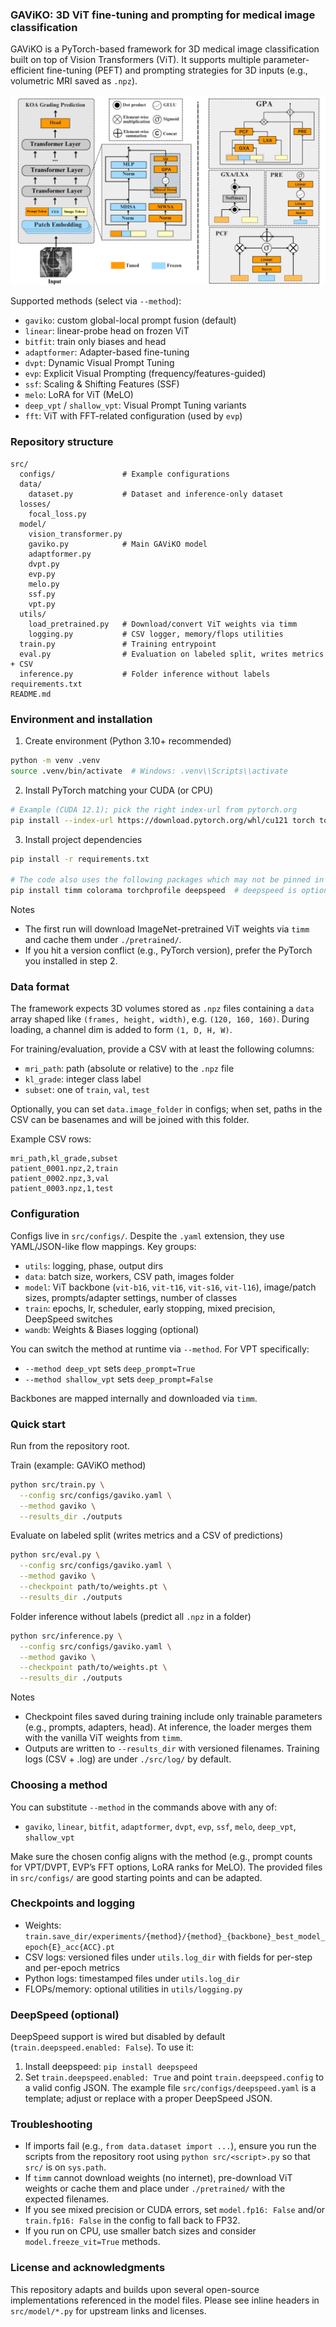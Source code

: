 ### GAViKO: 3D ViT fine-tuning and prompting for medical image classification

GAViKO is a PyTorch-based framework for 3D medical image classification built on top of Vision Transformers (ViT). It supports multiple parameter-efficient fine-tuning (PEFT) and prompting strategies for 3D inputs (e.g., volumetric MRI saved as `.npz`).

![![alt text](GAViKO Architecture)](src/asset/image.png)



Supported methods (select via `--method`):
- `gaviko`: custom global-local prompt fusion (default)
- `linear`: linear-probe head on frozen ViT
- `bitfit`: train only biases and head
- `adaptformer`: Adapter-based fine-tuning
- `dvpt`: Dynamic Visual Prompt Tuning
- `evp`: Explicit Visual Prompting (frequency/features-guided)
- `ssf`: Scaling & Shifting Features (SSF)
- `melo`: LoRA for ViT (MeLO)
- `deep_vpt` / `shallow_vpt`: Visual Prompt Tuning variants
- `fft`: ViT with FFT-related configuration (used by `evp`)


### Repository structure

```
src/
  configs/               # Example configurations
  data/
    dataset.py           # Dataset and inference-only dataset
  losses/
    focal_loss.py
  model/
    vision_transformer.py
    gaviko.py            # Main GAViKO model
    adaptformer.py
    dvpt.py
    evp.py
    melo.py
    ssf.py
    vpt.py
  utils/
    load_pretrained.py   # Download/convert ViT weights via timm
    logging.py           # CSV logger, memory/flops utilities
  train.py               # Training entrypoint
  eval.py                # Evaluation on labeled split, writes metrics + CSV
  inference.py           # Folder inference without labels
requirements.txt
README.md
```


### Environment and installation

1) Create environment (Python 3.10+ recommended)

```bash
python -m venv .venv
source .venv/bin/activate  # Windows: .venv\\Scripts\\activate
```

2) Install PyTorch matching your CUDA (or CPU)

```bash
# Example (CUDA 12.1); pick the right index-url from pytorch.org
pip install --index-url https://download.pytorch.org/whl/cu121 torch torchvision torchaudio
```

3) Install project dependencies

```bash
pip install -r requirements.txt

# The code also uses the following packages which may not be pinned in requirements:
pip install timm colorama torchprofile deepspeed  # deepspeed is optional
```

Notes
- The first run will download ImageNet-pretrained ViT weights via `timm` and cache them under `./pretrained/`.
- If you hit a version conflict (e.g., PyTorch version), prefer the PyTorch you installed in step 2.


### Data format

The framework expects 3D volumes stored as `.npz` files containing a `data` array shaped like `(frames, height, width)`, e.g. `(120, 160, 160)`. During loading, a channel dim is added to form `(1, D, H, W)`.

For training/evaluation, provide a CSV with at least the following columns:
- `mri_path`: path (absolute or relative) to the `.npz` file
- `kl_grade`: integer class label
- `subset`: one of `train`, `val`, `test`

Optionally, you can set `data.image_folder` in configs; when set, paths in the CSV can be basenames and will be joined with this folder.

Example CSV rows:

```csv
mri_path,kl_grade,subset
patient_0001.npz,2,train
patient_0002.npz,3,val
patient_0003.npz,1,test
```


### Configuration

Configs live in `src/configs/`. Despite the `.yaml` extension, they use YAML/JSON-like flow mappings. Key groups:
- `utils`: logging, phase, output dirs
- `data`: batch size, workers, CSV path, images folder
- `model`: ViT backbone (`vit-b16`, `vit-t16`, `vit-s16`, `vit-l16`), image/patch sizes, prompts/adapter settings, number of classes
- `train`: epochs, lr, scheduler, early stopping, mixed precision, DeepSpeed switches
- `wandb`: Weights & Biases logging (optional)

You can switch the method at runtime via `--method`. For VPT specifically:
- `--method deep_vpt` sets `deep_prompt=True`
- `--method shallow_vpt` sets `deep_prompt=False`

Backbones are mapped internally and downloaded via `timm`.


### Quick start

Run from the repository root.

Train (example: GAViKO method)

```bash
python src/train.py \
  --config src/configs/gaviko.yaml \
  --method gaviko \
  --results_dir ./outputs
```

Evaluate on labeled split (writes metrics and a CSV of predictions)

```bash
python src/eval.py \
  --config src/configs/gaviko.yaml \
  --method gaviko \
  --checkpoint path/to/weights.pt \
  --results_dir ./outputs
```

Folder inference without labels (predict all `.npz` in a folder)

```bash
python src/inference.py \
  --config src/configs/gaviko.yaml \
  --method gaviko \
  --checkpoint path/to/weights.pt \
  --results_dir ./outputs
```

Notes
- Checkpoint files saved during training include only trainable parameters (e.g., prompts, adapters, head). At inference, the loader merges them with the vanilla ViT weights from `timm`.
- Outputs are written to `--results_dir` with versioned filenames. Training logs (CSV + .log) are under `./src/log/` by default.


### Choosing a method

You can substitute `--method` in the commands above with any of:
- `gaviko`, `linear`, `bitfit`, `adaptformer`, `dvpt`, `evp`, `ssf`, `melo`, `deep_vpt`, `shallow_vpt`

Make sure the chosen config aligns with the method (e.g., prompt counts for VPT/DVPT, EVP’s FFT options, LoRA ranks for MeLO). The provided files in `src/configs/` are good starting points and can be adapted.


### Checkpoints and logging

- Weights: `train.save_dir/experiments/{method}/{method}_{backbone}_best_model_epoch{E}_acc{ACC}.pt`
- CSV logs: versioned files under `utils.log_dir` with fields for per-step and per-epoch metrics
- Python logs: timestamped files under `utils.log_dir`
- FLOPs/memory: optional utilities in `utils/logging.py`


### DeepSpeed (optional)

DeepSpeed support is wired but disabled by default (`train.deepspeed.enabled: False`). To use it:
1) Install deepspeed: `pip install deepspeed`
2) Set `train.deepspeed.enabled: True` and point `train.deepspeed.config` to a valid config JSON. The example file `src/configs/deepspeed.yaml` is a template; adjust or replace with a proper DeepSpeed JSON.


### Troubleshooting

- If imports fail (e.g., `from data.dataset import ...`), ensure you run the scripts from the repository root using `python src/<script>.py` so that `src/` is on `sys.path`.
- If `timm` cannot download weights (no internet), pre-download ViT weights or cache them and place under `./pretrained/` with the expected filenames.
- If you see mixed precision or CUDA errors, set `model.fp16: False` and/or `train.fp16: False` in the config to fall back to FP32.
- If you run on CPU, use smaller batch sizes and consider `model.freeze_vit=True` methods.


### License and acknowledgments

This repository adapts and builds upon several open-source implementations referenced in the model files. Please see inline headers in `src/model/*.py` for upstream links and licenses.


